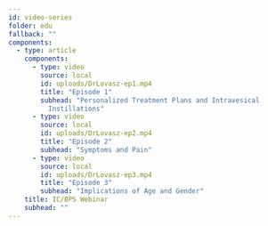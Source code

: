 ```yaml
---
id: video-series
folder: edu
fallback: ""
components:
  - type: article
    components:
      - type: video
        source: local
        id: uploads/DrLovasz-ep1.mp4
        title: "Episode 1"
        subhead: "Personalized Treatment Plans and Intravesical
          Instillations"
      - type: video
        source: local
        id: uploads/DrLovasz-ep2.mp4
        title: "Episode 2"
        subhead: "Symptoms and Pain"
      - type: video
        source: local
        id: uploads/DrLovasz-ep3.mp4
        title: "Episode 3"
        subhead: "Implications of Age and Gender"
    title: IC/BPS Webinar
    subhead: ""
---
```

